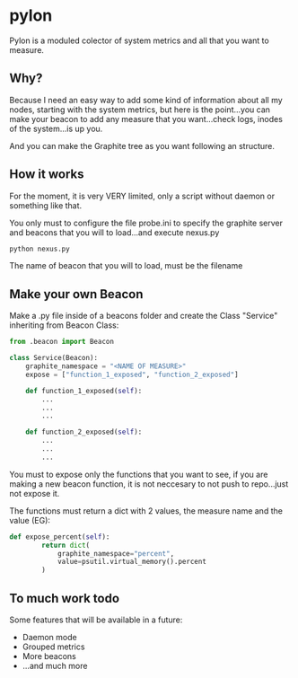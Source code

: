 pylon
=====
Pylon is a moduled colector of system metrics and all that you want to measure.

## Why?
Because I need an easy way to add some kind of information about all my nodes, starting with the system metrics, but here is the point...you can make your beacon to add any measure that you want...check logs, inodes of the system...is up you.

And you can make the Graphite tree as you want following an structure.

## How it works
For the moment, it is very VERY limited, only a script without daemon or something like that.

You only must to configure the file probe.ini to specify the graphite server and beacons that you will to load...and execute nexus.py

```python
python nexus.py
```

The name of beacon that you will to load, must be the filename

## Make your own Beacon
Make a .py file inside of a beacons folder and create the Class "Service" inheriting from Beacon Class:

```python
from .beacon import Beacon

class Service(Beacon):
    graphite_namespace = "<NAME OF MEASURE>"
    expose = ["function_1_exposed", "function_2_exposed"]

    def function_1_exposed(self):
        ...
        ...
        ...

    def function_2_exposed(self):
        ...
        ...
        ...
```
You must to expose only the functions that you want to see, if you are making a new beacon function, it is not neccesary to not push to repo...just not expose it.

The functions must return a dict with 2 values, the measure name and the value (EG):

```python
def expose_percent(self):
        return dict(
            graphite_namespace="percent",
            value=psutil.virtual_memory().percent
        )
```

## To much work todo
Some features that will be available in a future:

- Daemon mode
- Grouped metrics
- More beacons
- ...and much more